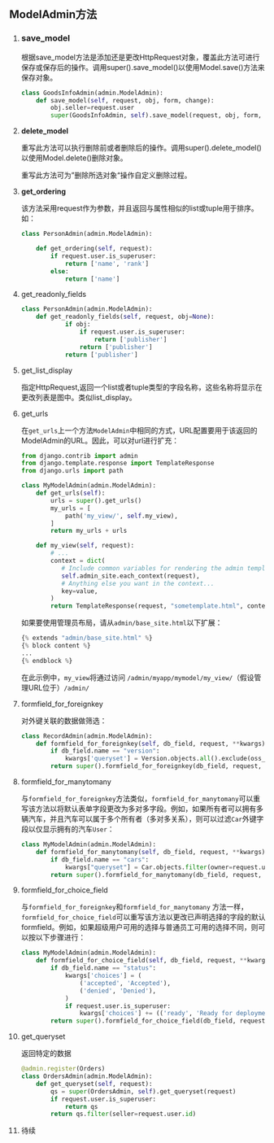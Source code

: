 ## ModelAdmin方法

1. ### save_model

    根据save_model方法是添加还是更改HttpRequest对象，覆盖此方法可进行保存或保存后的操作。调用super().save_model()以使用Model.save()方法来保存对象。

    ```python
    class GoodsInfoAdmin(admin.ModelAdmin):
    	def save_model(self, request, obj, form, change):   	
        	obj.seller=request.user   
    		super(GoodsInfoAdmin, self).save_model(request, obj, form, change)
    ```

2. **delete_model**

    重写此方法可以执行删除前或者删除后的操作。调用super().delete_model()以使用Model.delete()删除对象。

    重写此方法可为”删除所选对象“操作自定义删除过程。

3. **get_ordering**

    该方法采用request作为参数，并且返回与属性相似的list或tuple用于排序。如：

    ```python
    class PersonAdmin(admin.ModelAdmin):
    
        def get_ordering(self, request):
            if request.user.is_superuser:
                return ['name', 'rank']
            else:
                return ['name']
    ```

4. get_readonly_fields

    ```python
    class PersonAdmin(admin.ModelAdmin):
        def get_readonly_fields(self, request, obj=None):   
                if obj:      
                    if request.user.is_superuser:         
                        return ['publisher']      
                    return ['publisher']   
                return ['publisher']
    ```

    

5. get_list_display

    指定HttpRequest,返回一个list或者tuple类型的字段名称，这些名称将显示在更改列表是图中。类似list_display。

6. get_urls

    在`get_urls`上一个方法`ModelAdmin`中相同的方式，URL配置要用于该返回的ModelAdmin的URL。因此，可以对url进行扩充：

    ```python
    from django.contrib import admin
    from django.template.response import TemplateResponse
    from django.urls import path
    
    class MyModelAdmin(admin.ModelAdmin):
        def get_urls(self):
            urls = super().get_urls()
            my_urls = [
                path('my_view/', self.my_view),
            ]
            return my_urls + urls
    
        def my_view(self, request):
            # ...
            context = dict(
               # Include common variables for rendering the admin template.
               self.admin_site.each_context(request),
               # Anything else you want in the context...
               key=value,
            )
            return TemplateResponse(request, "sometemplate.html", context)
    ```

    如果要使用管理员布局，请从`admin/base_site.html`以下扩展：

    ```python
    {% extends "admin/base_site.html" %}
    {% block content %}
    ...
    {% endblock %}
    ```

    在此示例中，`my_view`将通过访问 `/admin/myapp/mymodel/my_view/`（假设管理URL位于）`/admin/`

7. formfield_for_foreignkey

    对外键关联的数据做筛选：

    ```python
    class RecordAdmin(admin.ModelAdmin):
        def formfield_for_foreignkey(self, db_field, request, **kwargs):
            if db_field.name == "version":
                kwargs['queryset'] = Version.objects.all().exclude(oss_links='')
            return super().formfield_for_foreignkey(db_field, request, **kwargs)
    ```

8. formfield_for_manytomany

    与`formfield_for_foreignkey`方法类似，`formfield_for_manytomany`可以重写该方法以将默认表单字段更改为多对多字段。例如，如果所有者可以拥有多辆汽车，并且汽车可以属于多个所有者（多对多关系），则可以过滤`Car`外键字段以仅显示拥有的汽车`User`：

    ```python
    class MyModelAdmin(admin.ModelAdmin):
        def formfield_for_manytomany(self, db_field, request, **kwargs):
            if db_field.name == "cars":
                kwargs["queryset"] = Car.objects.filter(owner=request.user)
            return super().formfield_for_manytomany(db_field, request, **kwargs)
    ```

9. formfield_for_choice_field

    与`formfield_for_foreignkey`和`formfield_for_manytomany` 方法一样，`formfield_for_choice_field`可以重写该方法以更改已声明选择的字段的默认formfield。例如，如果超级用户可用的选择与普通员工可用的选择不同，则可以按以下步骤进行：

    ```python
    class MyModelAdmin(admin.ModelAdmin):
        def formfield_for_choice_field(self, db_field, request, **kwargs):
            if db_field.name == "status":
                kwargs['choices'] = (
                    ('accepted', 'Accepted'),
                    ('denied', 'Denied'),
                )
                if request.user.is_superuser:
                    kwargs['choices'] += (('ready', 'Ready for deployment'),)
            return super().formfield_for_choice_field(db_field, request, **kwargs)
    ```

10. get_queryset

    返回特定的数据

    ```python
    @admin.register(Orders)
    class OrdersAdmin(admin.ModelAdmin):
    	def get_queryset(self, request):
    		qs = super(OrdersAdmin, self).get_queryset(request)
    		if request.user.is_superuser:
    			return qs
    		return qs.filter(seller=request.user.id)
    ```

    

11. 待续


